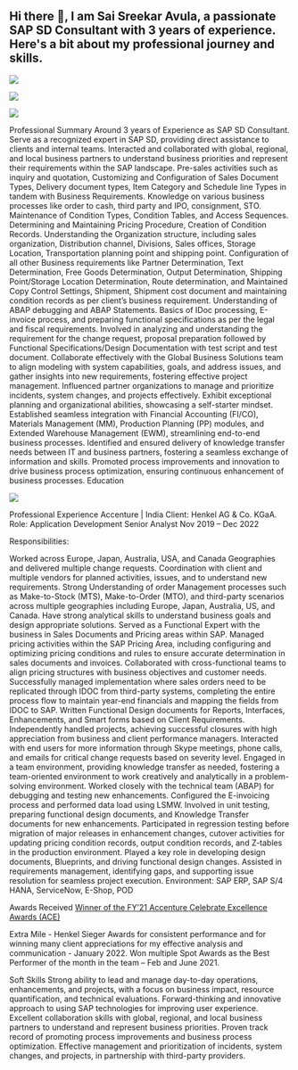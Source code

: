 ## Hi there 👋, I am Sai Sreekar Avula, a passionate SAP SD Consultant with 3 years of experience. Here's a bit about my professional journey and skills.


<a href="https://www.linkedin.com/in/saisreekar-avula/"><img src="https://img.shields.io/badge/-LinkedIn-0072b1?&style=for-the-badge&logo=linkedin&logoColor=white" /></a>

<a href="mailto:srikar258sai@gmail.com"><img src="https://img.shields.io/badge/-Gmail-D14836?&style=for-the-badge&logo=gmail&logoColor=white" /></a>

<a href="tel:+14472191190"><img src="https://img.shields.io/badge/-Phone-25D366?&style=for-the-badge&logo=whatsapp&logoColor=white" /></a>


Professional Summary
Around 3 years of Experience as SAP SD Consultant.
Serve as a recognized expert in SAP SD, providing direct assistance to clients and internal teams.
Interacted and collaborated with global, regional, and local business partners to understand business priorities and represent their requirements within the SAP landscape.
Pre-sales activities such as inquiry and quotation, Customizing and Configuration of Sales Document Types, Delivery document types, Item Category and Schedule line Types in tandem with Business Requirements.
Knowledge on various business processes like order to cash, third party and IPO, consignment, STO.
Maintenance of Condition Types, Condition Tables, and Access Sequences.
Determining and Maintaining Pricing Procedure, Creation of Condition Records.
Understanding the Organization structure, including sales organization, Distribution channel, Divisions, Sales offices, Storage Location, Transportation planning point and shipping point.
Configuration of all other Business requirements like Partner Determination, Text Determination, Free Goods Determination, Output Determination, Shipping Point/Storage Location Determination, Route determination, and Maintained Copy Control Settings, Shipment, Shipment cost document and maintaining condition records as per client’s business requirement.
Understanding of ABAP debugging and ABAP Statements.
Basics of IDoc processing, E-invoice process, and preparing functional specifications as per the legal and fiscal requirements.
Involved in analyzing and understanding the requirement for the change request, proposal preparation followed by Functional Specifications/Design Documentation with test script and test document.
Collaborate effectively with the Global Business Solutions team to align modeling with system capabilities, goals, and address issues, and gather insights into new requirements, fostering effective project management.
Influenced partner organizations to manage and prioritize incidents, system changes, and projects effectively.
Exhibit exceptional planning and organizational abilities, showcasing a self-starter mindset.
Established seamless integration with Financial Accounting (FI/CO), Materials Management (MM), Production Planning (PP) modules, and Extended Warehouse Management (EWM), streamlining end-to-end business processes.
Identified and ensured delivery of knowledge transfer needs between IT and business partners, fostering a seamless exchange of information and skills.
Promoted process improvements and innovation to drive business process optimization, ensuring continuous enhancement of business processes.
Education

<a href="https://www.eiu.edu/"><img src="https://img.shields.io/badge/Eastern%20Illinois%20University-Master's%20in%20Computer%20Technology,%20May%202024-002D72?style=for-the-badge&logo=graduation-cap&logoColor=white" /></a>


Professional Experience
Accenture | India
Client: Henkel AG & Co. KGaA.
Role: Application Development Senior Analyst
Nov 2019 – Dec 2022

Responsibilities:

Worked across Europe, Japan, Australia, USA, and Canada Geographies and delivered multiple change requests.
Coordination with client and multiple vendors for planned activities, issues, and to understand new requirements.
Strong Understanding of order Management processes such as Make-to-Stock (MTS), Make-to-Order (MTO), and third-party scenarios across multiple geographies including Europe, Japan, Australia, US, and Canada.
Have strong analytical skills to understand business goals and design appropriate solutions.
Served as a Functional Expert with the business in Sales Documents and Pricing areas within SAP.
Managed pricing activities within the SAP Pricing Area, including configuring and optimizing pricing conditions and rules to ensure accurate determination in sales documents and invoices.
Collaborated with cross-functional teams to align pricing structures with business objectives and customer needs.
Successfully managed implementation where sales orders need to be replicated through IDOC from third-party systems, completing the entire process flow to maintain year-end financials and mapping the fields from IDOC to SAP.
Written Functional Design documents for Reports, Interfaces, Enhancements, and Smart forms based on Client Requirements.
Independently handled projects, achieving successful closures with high appreciation from business and client performance managers.
Interacted with end users for more information through Skype meetings, phone calls, and emails for critical change requests based on severity level.
Engaged in a team environment, providing knowledge transfer as needed, fostering a team-oriented environment to work creatively and analytically in a problem-solving environment.
Worked closely with the technical team (ABAP) for debugging and testing new enhancements.
Configured the E-invoicing process and performed data load using LSMW.
Involved in unit testing, preparing functional design documents, and Knowledge Transfer documents for new enhancements.
Participated in regression testing before migration of major releases in enhancement changes, cutover activities for updating pricing condition records, output condition records, and Z-tables in the production environment.
Played a key role in developing design documents, Blueprints, and driving functional design changes.
Assisted in requirements management, identifying gaps, and supporting issue resolution for seamless project execution.
Environment: SAP ERP, SAP S/4 HANA, ServiceNow, E-Shop, POD

Awards Received
<a href="https://github.com/SaiSreekarAvula/SaiSreekarAvula/blob/main/Accenture%20Client%20delivery%20award.pdf" alt="Winner of the FY’21 Accenture Celebrate Excellence Awards (ACE)">Winner of the FY’21 Accenture Celebrate Excellence Awards (ACE)</a>

Extra Mile - Henkel Sieger Awards for consistent performance and for winning many client appreciations for my effective analysis and communication - January 2022.
Won multiple Spot Awards as the Best Performer of the month in the team – Feb and June 2021.


Soft Skills
Strong ability to lead and manage day-to-day operations, enhancements, and projects, with a focus on business impact, resource quantification, and technical evaluations.
Forward-thinking and innovative approach to using SAP technologies for improving user experience.
Excellent collaboration skills with global, regional, and local business partners to understand and represent business priorities.
Proven track record of promoting process improvements and business process optimization.
Effective management and prioritization of incidents, system changes, and projects, in partnership with third-party providers.
